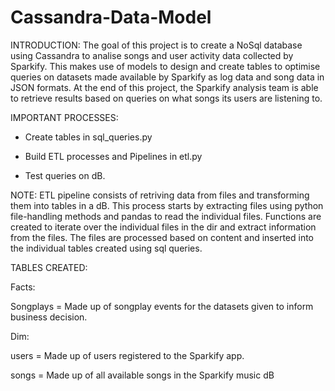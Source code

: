 # Cassandra-Data-Model

INTRODUCTION: The goal of this project is to create a NoSql database using Cassandra to analise songs and user activity data collected by Sparkify. This makes use of models to design and create tables to optimise queries on datasets made available by Sparkify as log data and song data in JSON formats. At the end of this project, the Sparkify analysis team is able to retrieve results based on queries on what songs its users are listening to.


IMPORTANT PROCESSES:
- Create tables in sql_queries.py

- Build ETL processes and Pipelines in etl.py

- Test queries on dB.

NOTE: ETL pipeline consists of retriving data from files and transforming them into tables in a dB. This process starts by extracting files using python file-handling methods and pandas to read the individual files. Functions are created to iterate over the individual files in the dir and extract information from the files. The files are processed based on content and inserted into the individual tables created using sql queries.


TABLES CREATED:

Facts: 

Songplays = Made up of songplay events for the datasets given to inform business decision.

Dim: 

users = Made up of users registered to the Sparkify app. 

songs = Made up of all available songs in the Sparkify music dB 
